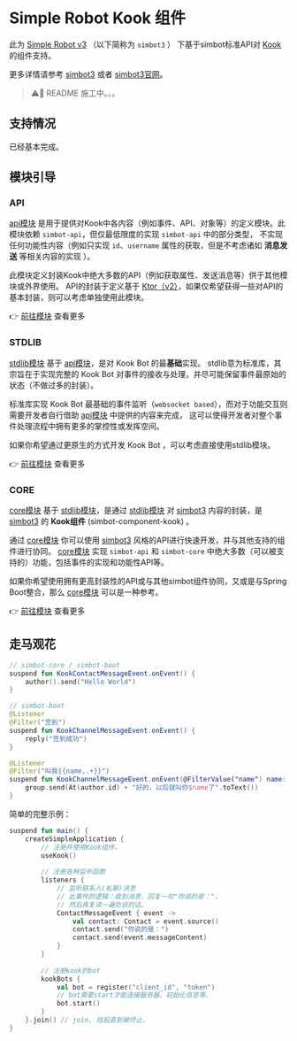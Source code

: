 # Simple Robot Kook 组件

此为 [Simple Robot v3][simbot3] （以下简称为 `simbot3` ） 下基于simbot标准API对 [Kook](https://www.kookapp.cn/) 的组件支持。

更多详情请参考 [simbot3][simbot3] 或者 [simbot3官网](https://simbot.forte.love)。


> ⚠️🔧 README 施工中。。。

## 支持情况

已经基本完成。

## 模块引导

### API

[api模块][m-api] 是用于提供对Kook中各内容（例如事件、API、对象等）的定义模块。此模块依赖 `simbot-api`，但仅最低限度的实现 `simbot-api` 中的部分类型，
不实现任何功能性内容（例如只实现 `id`、`username` 属性的获取，但是不考虑诸如 **消息发送** 等相关内容的实现 ）。

此模块定义封装Kook中绝大多数的API（例如获取属性、发送消息等）供于其他模块或外界使用。
API的封装于定义基于 [Ktor（v2）](https://ktor.io/)，如果仅希望获得一些对API的基本封装，则可以考虑单独使用此模块。

👉 [前往模块][m-api] 查看更多

### STDLIB

[stdlib模块][m-stdlib] 基于 [api模块][m-api]，是对 Kook Bot 的最**基础**实现。
stdlib意为标准库，其宗旨在于实现完整的 Kook Bot 对事件的接收与处理，并尽可能保留事件最原始的状态（不做过多的封装）。

标准库实现 Kook Bot 最基础的事件监听（`websocket based`），而对于功能交互则需要开发者自行借助 [api模块][m-api] 中提供的内容来完成，
这可以使得开发者对整个事件处理流程中拥有更多的掌控性或发挥空间。

如果你希望通过更原生的方式开发 Kook Bot ，可以考虑直接使用stdlib模块。

👉 [前往模块][m-stdlib] 查看更多

### CORE

[core模块][m-core] 基于 [stdlib模块][m-stdlib]，是通过 [stdlib模块][m-stdlib] 对 [simbot3][simbot3]
内容的封装，是 [simbot3][simbot3] 的 **Kook组件** (simbot-component-kook) 。

通过 [core模块][m-core] 你可以使用 [simbot3][simbot3] 风格的API进行快速开发，并与其他支持的组件进行协同。
[core模块][m-core] 实现 `simbot-api` 和 `simbot-core` 中绝大多数（可以被支持的）功能，包括事件的实现和功能性API等。

如果你希望使用拥有更高封装性的API或与其他simbot组件协同，又或是与Spring Boot整合，那么 [core模块][m-core] 可以是一种参考。

👉 [前往模块][m-core] 查看更多

## 走马观花

```kotlin
// simbot-core / simbot-boot
suspend fun KookContactMessageEvent.onEvent() {
    author().send("Hello World")
}
```


```kotlin
// simbot-boot
@Listener
@Filter("签到")
suspend fun KookChannelMessageEvent.onEvent() {
    reply("签到成功")
}
```

```kotlin
@Listener
@Filter("叫我{{name,.+}}")
suspend fun KookChannelMessageEvent.onEvent(@FilterValue("name") name: String) {
    group.send(At(author.id) + "好的，以后就叫你$name了".toText())
}
```

简单的完整示例：

```kotlin
suspend fun main() {
    createSimpleApplication {
        // 注册并使用Kook组件。
        useKook()
        
        // 注册各种监听函数
        listeners {
            // 监听联系人(私聊)消息
            // 此事件的逻辑：收到消息，回复一句"你说的是："，
            // 然后再复读一遍你说的话。
            ContactMessageEvent { event ->
                val contact: Contact = event.source()
                contact.send("你说的是：")
                contact.send(event.messageContent)
            }
        }
        
        // 注册kook的bot
        kookBots {
            val bot = register("client_id", "token")
            // bot需要start才能连接服务器、初始化信息等。
            bot.start()
        }
    }.join() // join, 挂起直到被终止。
}
```



[m-api]: simbot-component-kook-api
[m-stdlib]: simbot-component-kook-stdlib
[m-core]: simbot-component-kook-core
[simbot3]: https://github.com/simple-robot/simpler-robot
